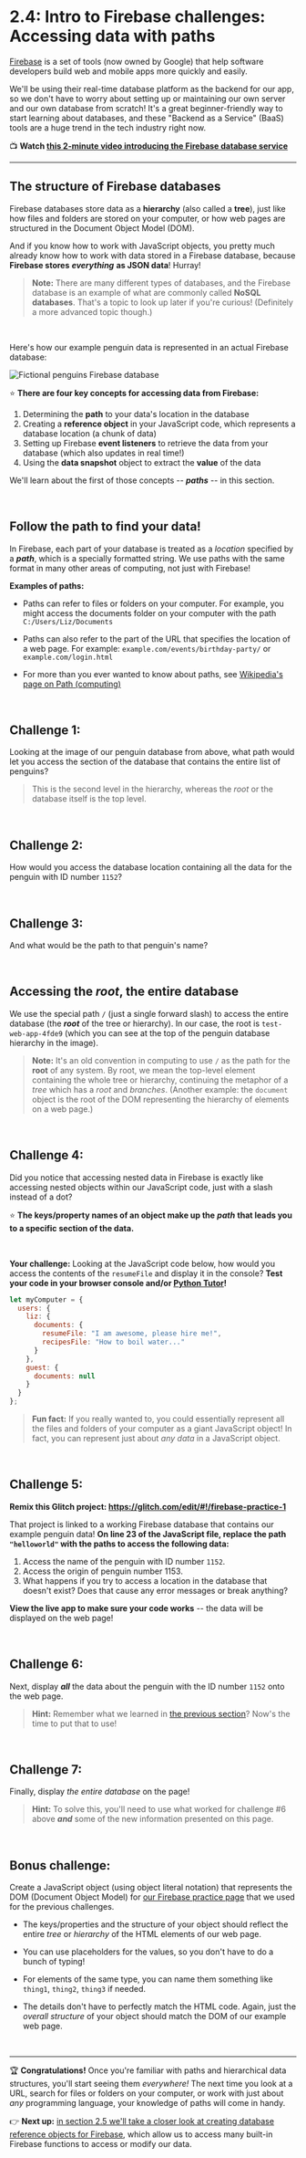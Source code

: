 # 2.4: Intro to Firebase challenges: Accessing data with paths

[Firebase](https://firebase.google.com/) is a set of tools (now owned by Google) that help software developers build web and mobile apps more quickly and easily.

We'll be using their real-time database platform as the backend for our app, so we don't have to worry about setting up or maintaining our own server and our own database from scratch! It's a great beginner-friendly way to start learning about databases, and these "Backend as a Service" (BaaS) tools are a huge trend in the tech industry right now.

:tv: **Watch [this 2-minute video introducing the Firebase database service](https://youtube.com/watch?v=U5aeM5dvUpA)**

<hr/>

## The structure of Firebase databases

Firebase databases store data as a **hierarchy** (also called a **tree**), just like how files and folders are stored on your computer, or how web pages are structured in the Document Object Model (DOM).

And if you know how to work with JavaScript objects, you pretty much already know how to work with data stored in a Firebase database, because **Firebase stores** ***everything*** **as JSON data**! Hurray!

  > **Note:** There are many different types of databases, and the Firebase database is an example of what are commonly called **NoSQL databases**. That's a topic to look up later if you're curious! (Definitely a more advanced topic though.)

<br/>

Here's how our example penguin data is represented in an actual Firebase database:

![Fictional penguins Firebase database](https://user-images.githubusercontent.com/1555022/27147872-37732274-50f3-11e7-90f2-70c82e539477.png)

:star: **There are four key concepts for accessing data from Firebase:**

  1. Determining the **path** to your data's location in the database
  2. Creating a **reference object** in your JavaScript code, which represents a database location (a chunk of data)
  3. Setting up Firebase **event listeners** to retrieve the data from your database (which also updates in real time!)
  4. Using the **data snapshot** object to extract the **value** of the data

We'll learn about the first of those concepts -- ***paths*** -- in this section.

<br/>

## Follow the path to find your data!

In Firebase, each part of your database is treated as a *location* specified by a ***path***, which is a specially formatted string. We use paths with the same format in many other areas of computing, not just with Firebase!

**Examples of paths:**

  - Paths can refer to files or folders on your computer. For example, you might access the documents folder on your computer with the path `C:/Users/Liz/Documents`

  - Paths can also refer to the part of the URL that specifies the location of a web page. For example: `example.com/events/birthday-party/` or `example.com/login.html`

  - For more than you ever wanted to know about paths, see [Wikipedia's page on Path (computing)](https://en.wikipedia.org/wiki/Path_(computing))

<br/>

## Challenge 1:

Looking at the image of our penguin database from above, what path would let you access the section of the database that contains the entire list of penguins?

  > This is the second level in the hierarchy, whereas the *root* or the database itself is the top level.


<br/>

## Challenge 2:

How would you access the database location containing all the data for the penguin with ID number `1152`?

<br/>

## Challenge 3:

And what would be the path to that penguin's name?

<br/>

## Accessing the *root*, the entire database

We use the special path `/` (just a single forward slash) to access the entire database (the ***root*** of the tree or hierarchy). In our case, the root is `test-web-app-4fde9` (which you can see at the top of the penguin database hierarchy in the image).

  > **Note:** It's an old convention in computing to use `/` as the path for the **root** of any system. By root, we mean the top-level element containing the whole tree or hierarchy, continuing the metaphor of a *tree* which has a *root* and *branches*. (Another example: the `document` object is the root of the DOM representing the hierarchy of elements on a web page.)  

<br/>

## Challenge 4:

Did you notice that accessing nested data in Firebase is exactly like accessing nested objects within our JavaScript code, just with a slash instead of a dot?

:star: **The keys/property names of an object make up the** ***path*** **that leads you to a specific section of the data.**

<br/>

**Your challenge:** Looking at the JavaScript code below, how would you access the contents of the `resumeFile` and display it in the console? **Test your code in your browser console and/or [Python Tutor](http://pythontutor.com/javascript.html#mode=edit)!**

```javascript
let myComputer = {
  users: {
    liz: {
      documents: {
        resumeFile: "I am awesome, please hire me!",
        recipesFile: "How to boil water..."
      }
    },
    guest: {
      documents: null
    }
  }
};
```

  > **Fun fact:** If you really wanted to, you could essentially represent all the files and folders of your computer as a giant JavaScript object! In fact, you can represent just about *any data* in a JavaScript object.

<br/>

## Challenge 5:

**Remix this Glitch project: https://glitch.com/edit/#!/firebase-practice-1**

That project is linked to a working Firebase database that contains our example penguin data! **On line 23 of the JavaScript file, replace the path `"helloworld"` with the paths to access the following data:**

  1. Access the name of the penguin with ID number `1152`.
  2. Access the origin of penguin number 1153.
  3. What happens if you try to access a location in the database that doesn't exist? Does that cause any error messages or break anything?

**View the live app to make sure your code works** -- the data will be displayed on the web page!

</br>

## Challenge 6:

Next, display ***all*** the data about the penguin with the ID number `1152` onto the web page.

  > **Hint:** Remember what we learned in [the previous section](https://github.com/LearnTeachCode/intro-javascript-class/blob/may-2018-int/week-2/2-3-json-intro.md)? Now's the time to put that to use!

</br>

## Challenge 7:

Finally, display *the entire database* on the page!

  > **Hint:** To solve this, you'll need to use what worked for challenge #6 above ***and*** some of the new information presented on this page.


</br>

## Bonus challenge:

Create a JavaScript object (using object literal notation) that represents the DOM (Document Object Model) for [our Firebase practice page](https://glitch.com/edit/#!/firebase-practice-1) that we used for the previous challenges.

  - The keys/properties and the structure of your object should reflect the entire *tree* or *hierarchy* of the HTML elements of our web page.
  
  - You can use placeholders for the values, so you don't have to do a bunch of typing!
  
  - For elements of the same type, you can name them something like `thing1`, `thing2`, `thing3` if needed.
  
  - The details don't have to perfectly match the HTML code. Again, just the *overall structure* of your object should match the DOM of our example web page.

</br>

<hr/>

:trophy: **Congratulations!** Once you're familiar with paths and hierarchical data structures, you'll start seeing them *everywhere!* The next time you look at a URL, search for files or folders on your computer, or work with just about *any* programming language, your  knowledge of paths will come in handy.

:point_right: **Next up:** [in section 2.5 we'll take a closer look at creating database reference objects for Firebase](https://github.com/LearnTeachCode/intro-javascript-class/tree/may-2018-int/week-2/2-5-firebase-reference-objects.md), which allow us to access many built-in Firebase functions to access or modify our data.
